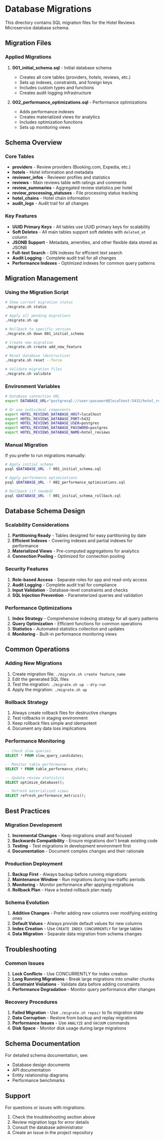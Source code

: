 # Database Migrations

This directory contains SQL migration files for the Hotel Reviews Microservice database schema.

## Migration Files

### Applied Migrations

1. **001_initial_schema.sql** - Initial database schema
   - Creates all core tables (providers, hotels, reviews, etc.)
   - Sets up indexes, constraints, and foreign keys
   - Includes custom types and functions
   - Creates audit logging infrastructure

2. **002_performance_optimizations.sql** - Performance optimizations
   - Adds performance indexes
   - Creates materialized views for analytics
   - Includes optimization functions
   - Sets up monitoring views

## Schema Overview

### Core Tables

- **providers** - Review providers (Booking.com, Expedia, etc.)
- **hotels** - Hotel information and metadata
- **reviewer_infos** - Reviewer profiles and statistics
- **reviews** - Main reviews table with ratings and comments
- **review_summaries** - Aggregated review statistics per hotel
- **review_processing_statuses** - File processing status tracking
- **hotel_chains** - Hotel chain information
- **audit_logs** - Audit trail for all changes

### Key Features

- **UUID Primary Keys** - All tables use UUID primary keys for scalability
- **Soft Deletes** - All main tables support soft deletes with `deleted_at` column
- **JSONB Support** - Metadata, amenities, and other flexible data stored as JSONB
- **Full-text Search** - GIN indexes for efficient text search
- **Audit Logging** - Complete audit trail for all changes
- **Performance Indexes** - Optimized indexes for common query patterns

## Migration Management

### Using the Migration Script

```bash
# Show current migration status
./migrate.sh status

# Apply all pending migrations
./migrate.sh up

# Rollback to specific version
./migrate.sh down 001_initial_schema

# Create new migration
./migrate.sh create add_new_feature

# Reset database (destructive)
./migrate.sh reset --force

# Validate migration files
./migrate.sh validate
```

### Environment Variables

```bash
# Database connection URL
export DATABASE_URL="postgresql://user:password@localhost:5432/hotel_reviews"

# Or use individual components
export HOTEL_REVIEWS_DATABASE_HOST=localhost
export HOTEL_REVIEWS_DATABASE_PORT=5432
export HOTEL_REVIEWS_DATABASE_USER=postgres
export HOTEL_REVIEWS_DATABASE_PASSWORD=postgres
export HOTEL_REVIEWS_DATABASE_NAME=hotel_reviews
```

### Manual Migration

If you prefer to run migrations manually:

```bash
# Apply initial schema
psql $DATABASE_URL -f 001_initial_schema.sql

# Apply performance optimizations
psql $DATABASE_URL -f 002_performance_optimizations.sql

# Rollback (if needed)
psql $DATABASE_URL -f 001_initial_schema_rollback.sql
```

## Database Schema Design

### Scalability Considerations

1. **Partitioning Ready** - Tables designed for easy partitioning by date
2. **Efficient Indexes** - Covering indexes and partial indexes for performance
3. **Materialized Views** - Pre-computed aggregations for analytics
4. **Connection Pooling** - Optimized for connection pooling

### Security Features

1. **Role-based Access** - Separate roles for app and read-only access
2. **Audit Logging** - Complete audit trail for compliance
3. **Input Validation** - Database-level constraints and checks
4. **SQL Injection Prevention** - Parameterized queries and validation

### Performance Optimizations

1. **Index Strategy** - Comprehensive indexing strategy for all query patterns
2. **Query Optimization** - Efficient functions for common operations
3. **Statistics** - Automated statistics collection and updates
4. **Monitoring** - Built-in performance monitoring views

## Common Operations

### Adding New Migrations

1. Create migration file: `./migrate.sh create feature_name`
2. Edit the generated SQL files
3. Test the migration: `./migrate.sh up --dry-run`
4. Apply the migration: `./migrate.sh up`

### Rollback Strategy

1. Always create rollback files for destructive changes
2. Test rollbacks in staging environment
3. Keep rollback files simple and idempotent
4. Document any data loss implications

### Performance Monitoring

```sql
-- Check slow queries
SELECT * FROM slow_query_candidates;

-- Monitor table performance
SELECT * FROM table_performance_stats;

-- Update review statistics
SELECT optimize_database();

-- Refresh materialized views
SELECT refresh_performance_metrics();
```

## Best Practices

### Migration Development

1. **Incremental Changes** - Keep migrations small and focused
2. **Backwards Compatibility** - Ensure migrations don't break existing code
3. **Testing** - Test migrations in development environment first
4. **Documentation** - Document complex changes and their rationale

### Production Deployment

1. **Backup First** - Always backup before running migrations
2. **Maintenance Window** - Run migrations during low-traffic periods
3. **Monitoring** - Monitor performance after applying migrations
4. **Rollback Plan** - Have a tested rollback plan ready

### Schema Evolution

1. **Additive Changes** - Prefer adding new columns over modifying existing ones
2. **Default Values** - Always provide default values for new columns
3. **Index Creation** - Use `CREATE INDEX CONCURRENTLY` for large tables
4. **Data Migration** - Separate data migration from schema changes

## Troubleshooting

### Common Issues

1. **Lock Conflicts** - Use CONCURRENTLY for index creation
2. **Long Running Migrations** - Break large migrations into smaller chunks
3. **Constraint Violations** - Validate data before adding constraints
4. **Performance Degradation** - Monitor query performance after changes

### Recovery Procedures

1. **Failed Migration** - Use `./migrate.sh repair` to fix migration state
2. **Data Corruption** - Restore from backup and replay migrations
3. **Performance Issues** - Use `ANALYZE` and `VACUUM` commands
4. **Disk Space** - Monitor disk usage during large migrations

## Schema Documentation

For detailed schema documentation, see:
- Database design documents
- API documentation
- Entity relationship diagrams
- Performance benchmarks

## Support

For questions or issues with migrations:
1. Check the troubleshooting section above
2. Review migration logs for error details
3. Consult the database administrator
4. Create an issue in the project repository